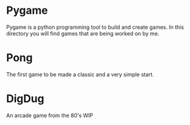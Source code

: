 # Pygame
Pygame is a python programming tool to build and create games. In this directory you will find games that are being worked on by me.

# Pong
The first game to be made a classic and a very simple start.

# DigDug
An arcade game from the 80's WIP